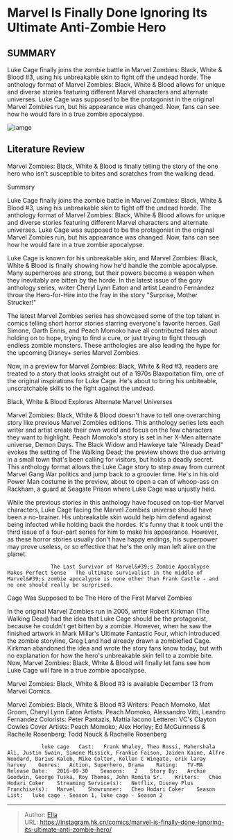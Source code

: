 # Marvel Is Finally Done Ignoring Its Ultimate Anti-Zombie Hero


## SUMMARY 



  Luke Cage finally joins the zombie battle in Marvel Zombies: Black, White &amp; Blood #3, using his unbreakable skin to fight off the undead horde.   The anthology format of Marvel Zombies: Black, White &amp; Blood allows for unique and diverse stories featuring different Marvel characters and alternate universes.   Luke Cage was supposed to be the protagonist in the original Marvel Zombies run, but his appearance was changed. Now, fans can see how he would fare in a true zombie apocalypse.  

![iamge](https://static1.srcdn.com/wordpress/wp-content/uploads/2023/11/marvel-zombies-wolverine-and-captain-america.jpg)

## Literature Review

Marvel Zombies: Black, White &amp; Blood is finally telling the story of the one hero who isn&#39;t susceptible to bites and scratches from the walking dead.





Summary

  Luke Cage finally joins the zombie battle in Marvel Zombies: Black, White &amp; Blood #3, using his unbreakable skin to fight off the undead horde.   The anthology format of Marvel Zombies: Black, White &amp; Blood allows for unique and diverse stories featuring different Marvel characters and alternate universes.   Luke Cage was supposed to be the protagonist in the original Marvel Zombies run, but his appearance was changed. Now, fans can see how he would fare in a true zombie apocalypse.  







Luke Cage is known for his unbreakable skin, and Marvel Zombies: Black, White &amp; Blood is finally showing how he&#39;d handle the zombie apocalypse. Many superheroes are strong, but their powers become a weapon when they inevitably are bitten by the horde. In the latest issue of the gory anthology series, writer Cheryl Lynn Eaton and artist Leandro Fernández throw the Hero-for-Hire into the fray in the story &#34;Surprise, Mother Strucker!&#34;

The latest Marvel Zombies series has showcased some of the top talent in comics telling short horror stories starring everyone&#39;s favorite heroes. Gail Simone, Garth Ennis, and Peach Momoko have all contributed tales about holding on to hope, trying to find a cure, or just trying to fight through endless zombie monsters. These anthologies are also leading the hype for the upcoming Disney&#43; series Marvel Zombies.



          




Now, in a preview for Marvel Zombies: Black, White &amp; Red #3, readers are treated to a story that looks straight out of a 1970s Blaxpoitation film, one of the original inspirations for Luke Cage. He&#39;s about to bring his unbiteable, unscratchable skills to the fight against the undead.


 Black, White &amp; Blood Explores Alternate Marvel Universes 
         

Marvel Zombies: Black, White &amp; Blood doesn&#39;t have to tell one overarching story like previous Marvel Zombies editions. This anthology series lets each writer and artist create their own world and focus on the few characters they want to highlight. Peach Momoko&#39;s story is set in her X-Men alternate universe, Demon Days. The Black Widow and Hawkeye tale &#34;Already Dead&#34; evokes the setting of The Walking Dead; the preview shows the duo arriving in a small town that&#39;s been calling for visitors, but holds a deadly secret. This anthology format allows the Luke Cage story to step away from current Marvel Gang War politics and jump back to a groovier time. He&#39;s in his old Power Man costume in the preview, about to open a can of whoop-ass on Rackham, a guard at Seagate Prison where Luke Cage was unjustly held.




While the previous stories in this anthology have focused on top-tier Marvel characters, Luke Cage facing the Marvel Zombies universe should have been a no-brainer. His unbreakable skin would help him defend against being infected while holding back the hordes. It&#39;s funny that it took until the third issue of a four-part series for him to make his appearance. However, as these horror stories usually don&#39;t have happy endings, his superpower may prove useless, or so effective that he&#39;s the only man left alive on the planet.

                  The Last Survivor of Marvel&#39;s Zombie Apocalypse Makes Perfect Sense   The ultimate survivalist in the middle of Marvel&#39;s zombie apocalypse is none other than Frank Castle - and no one should really be surprised.    



 Cage Was Supposed to be The Hero of the First Marvel Zombies 
          




In the original Marvel Zombies run in 2005, writer Robert Kirkman (The Walking Dead) had the idea that Luke Cage should be the protagonist, because he couldn&#39;t get bitten by a zombie. However, when he saw the finished artwork in Mark Millar&#39;s Ultimate Fantastic Four, which introduced the zombie storyline, Greg Land had already drawn a zombiefied Cage. Kirkman abandoned the idea and wrote the story fans know today, but with no explanation for how the hero&#39;s unbreakable skin fell to a zombie bite. Now, Marvel Zombies: Black, White &amp; Blood will finally let fans see how Luke Cage will fare in a true zombie apocalypse.

Marvel Zombies: Black, White &amp; Blood #3 is available December 13 from Marvel Comics.

 Marvel Zombies: Black, White &amp; Blood #3                  Writers: Peach Momoko, Mat Groom, Cheryl Lynn Eaton   Artists: Peach Momoko, Alessandro Vitti, Leandro Fernandez   Colorists: Peter Pantazis, Mattia Iacono   Letterer: VC&#39;s Clayton Cowles   Cover Artists: Peach Momoko; Alex Horley; Ed McGuinness &amp; Rachelle Rosenberg; Todd Nauck &amp; Rachelle Rosenberg      



               luke cage   Cast:   Frank Whaley, Theo Rossi, Mahershala Ali, Justin Swain, Simone Missick, Frankie Faison, Jaiden Kaine, Alfre Woodard, Darius Kaleb, Mike Colter, Kellen C Wingate, erik laray harvey    Genres:   Action, Superhero, Drama    Rating:   TV-MA    Release Date:   2016-09-30    Seasons:   2    Story By:   Archie Goodwin, George Tuska, Roy Thomas, John Romita Sr.    Writers:   Cheo Hodari Coker    Streaming Service(s):   Netflix, Disney Plus    Franchise(s):   Marvel    Showrunner:   Cheo Hodari Coker    Season List:   luke cage - Season 1, luke cage - Season 2      

---

> Author: [Ella](https://instagram.hk.cn/)  
> URL: https://instagram.hk.cn/comics/marvel-is-finally-done-ignoring-its-ultimate-anti-zombie-hero/  


